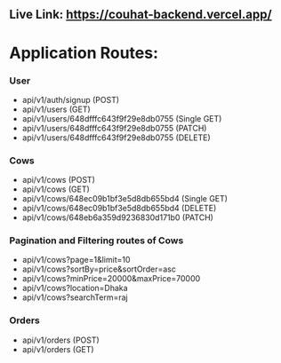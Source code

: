 ## Live Link: https://couhat-backend.vercel.app/
# Application Routes:
### User
 - api/v1/auth/signup (POST)
- api/v1/users (GET)
- api/v1/users/648dfffc643f9f29e8db0755 (Single GET) 
- api/v1/users/648dfffc643f9f29e8db0755 (PATCH)
- api/v1/users/648dfffc643f9f29e8db0755 (DELETE) 
### Cows
- api/v1/cows (POST)
- api/v1/cows (GET)
- api/v1/cows/648ec09b1bf3e5d8db655bd4 (Single GET)
- api/v1/cows/648ec09b1bf3e5d8db655bd4 (DELETE) 
- api/v1/cows/648eb6a359d9236830d171b0 (PATCH)
### Pagination and Filtering routes of Cows
- api/v1/cows?page=1&limit=10
- api/v1/cows?sortBy=price&sortOrder=asc
- api/v1/cows?minPrice=20000&maxPrice=70000
- api/v1/cows?location=Dhaka
- api/v1/cows?searchTerm=raj
### Orders
- api/v1/orders (POST)
- api/v1/orders (GET)
